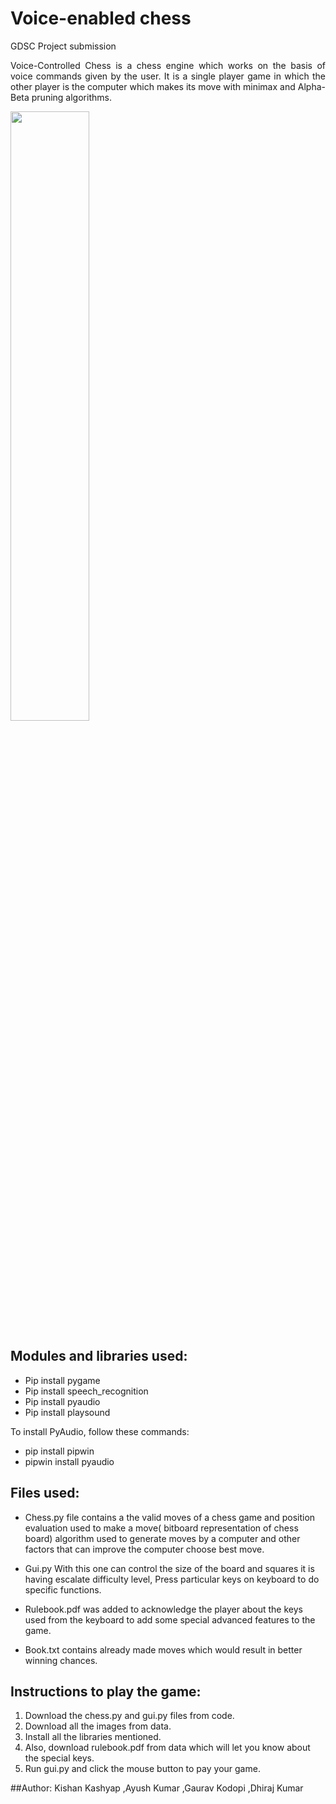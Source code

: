 # Voice-enabled chess
GDSC Project submission

 <p align = "justify">Voice-Controlled Chess is a chess engine which works on the basis of voice commands given by the user. It is a single player game in which the other player is the computer which makes its move with minimax and Alpha-Beta pruning algorithms. </p>

 <img src="C:\Users\Krish\OneDrive\Desktop\voice-enabled chess_GDSC\data\CHESS.jpg" width="50%" height="auto">

## Modules and libraries used:

<ul>
	<li>Pip install pygame</li>
	<li>Pip install speech_recognition</li>
	<li>Pip install pyaudio</li>
    <li>Pip install playsound</li>
</ul>
To install PyAudio, follow these commands:
<ul>
    <li>pip install pipwin</li>
    <li>pipwin install pyaudio</li>
</ul>
 
## Files used:

<ul>
	<li>
		<p>Chess.py file contains a the valid moves of a chess game and position evaluation used to make a move( bitboard representation of chess board) algorithm used to generate moves by a computer and other factors that can improve the computer choose best move.
		</p>
	</li>
	<li>
		<p>Gui.py With this one can control the size of the board and squares it is having escalate difficulty level, Press particular keys on keyboard to do specific functions.
		</p>
	</li>
	<li>
		<p>
			Rulebook.pdf was added to acknowledge the player about the keys used from the keyboard to add some special advanced features to the game.
		</p>
	</li>
    <li>
    	<p>
    		Book.txt contains already made moves which would result in better winning chances.
    	</p>
    </li>
</ul>    

## Instructions to play the game:
1.	Download the chess.py and gui.py files from code.
2.	Download all the images from data.
3.	Install all the libraries mentioned.
4.	Also, download rulebook.pdf from data which will let you know about the special keys.
5.	Run gui.py and click the mouse button to pay your game. 

##Author: Kishan Kashyap ,Ayush Kumar ,Gaurav Kodopi ,Dhiraj Kumar
